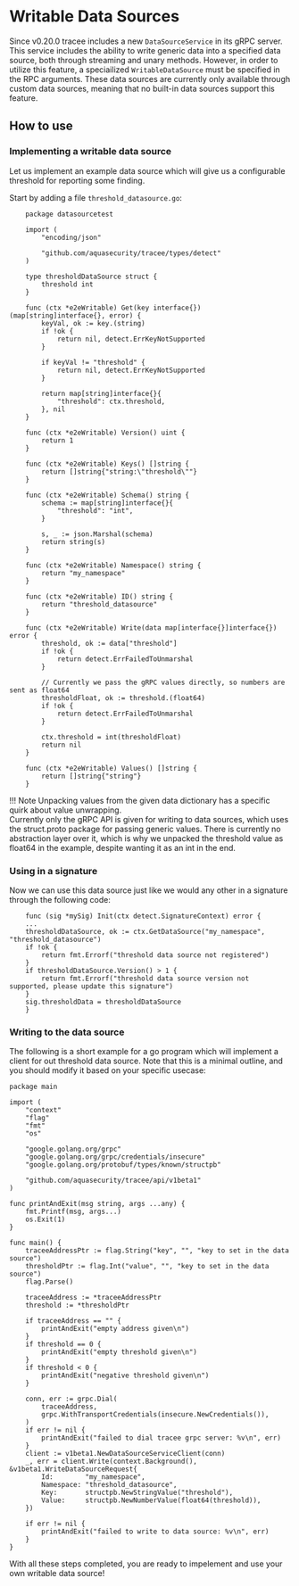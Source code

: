 # Writable Data Sources

Since v0.20.0 tracee includes a new `DataSourceService` in its gRPC server. This service includes the ability
to write generic data into a specified data source, both through streaming and unary methods. 
However, in order to utilize this feature, a speciailized `WritableDataSource` must be specified in the RPC arguments.
These data sources are currently only available through custom data sources, meaning that no built-in data sources support this feature.

## How to use

### Implementing a writable data source
Let us implement an example data source which will give us a configurable threshold for reporting some finding.

Start by adding a file `threshold_datasource.go`:
```golang
    package datasourcetest

    import (
        "encoding/json"

        "github.com/aquasecurity/tracee/types/detect"
    )

    type thresholdDataSource struct {
        threshold int
    }

    func (ctx *e2eWritable) Get(key interface{}) (map[string]interface{}, error) {
        keyVal, ok := key.(string)
        if !ok {
            return nil, detect.ErrKeyNotSupported
        }

        if keyVal != "threshold" {
            return nil, detect.ErrKeyNotSupported
        }

        return map[string]interface{}{
            "threshold": ctx.threshold,
        }, nil
    }

    func (ctx *e2eWritable) Version() uint {
        return 1
    }

    func (ctx *e2eWritable) Keys() []string {
        return []string{"string:\"threshold\""}
    }

    func (ctx *e2eWritable) Schema() string {
        schema := map[string]interface{}{
            "threshold": "int",
        }

        s, _ := json.Marshal(schema)
        return string(s)
    }

    func (ctx *e2eWritable) Namespace() string {
        return "my_namespace"
    }

    func (ctx *e2eWritable) ID() string {
        return "threshold_datasource"
    }

    func (ctx *e2eWritable) Write(data map[interface{}]interface{}) error {
        threshold, ok := data["threshold"]
        if !ok {
            return detect.ErrFailedToUnmarshal
        }
        
        // Currently we pass the gRPC values directly, so numbers are sent as float64
        thresholdFloat, ok := threshold.(float64)
        if !ok {
            return detect.ErrFailedToUnmarshal
        }

        ctx.threshold = int(thresholdFloat)
        return nil
    }

    func (ctx *e2eWritable) Values() []string {
        return []string{"string"}
    }
```

!!! Note 
    Unpacking values from the given data dictionary has a specific quirk about value unwrapping.  
    Currently only the gRPC API is given for writing to data sources, which uses the struct.proto package for passing generic values. 
    There is currently no abstraction layer over it, which is why we unpacked the threshold value as float64 in the example, despite wanting 
    it as an int in the end.

### Using in a signature
Now we can use this data source just like we would any other in a signature through the following code:
```golang
    func (sig *mySig) Init(ctx detect.SignatureContext) error {
    ...
    thresholdDataSource, ok := ctx.GetDataSource("my_namespace", "threshold_datasource")
    if !ok {
        return fmt.Errorf("threshold data source not registered")
    }
    if thresholdDataSource.Version() > 1 {
        return fmt.Errorf("threshold data source version not supported, please update this signature")
    }
    sig.thresholdData = thresholdDataSource
    }
```

### Writing to the data source
The following is a short example for a go program which will implement a client for out threshold data source. Note that this is a minimal outline, and you should modify it based on your specific usecase:
```golang
package main

import (
	"context"
	"flag"
	"fmt"
	"os"

	"google.golang.org/grpc"
	"google.golang.org/grpc/credentials/insecure"
	"google.golang.org/protobuf/types/known/structpb"

	"github.com/aquasecurity/tracee/api/v1beta1"
)

func printAndExit(msg string, args ...any) {
	fmt.Printf(msg, args...)
	os.Exit(1)
}

func main() {
    traceeAddressPtr := flag.String("key", "", "key to set in the data source")
	thresholdPtr := flag.Int("value", "", "key to set in the data source")
	flag.Parse()

	traceeAddress := *traceeAddressPtr
	threshold := *thresholdPtr

	if traceeAddress == "" {
		printAndExit("empty address given\n")
	}
	if threshold == 0 {
		printAndExit("empty threshold given\n")
	}
    if threshold < 0 {
		printAndExit("negative threshold given\n")
	}

	conn, err := grpc.Dial(
		traceeAddress,
		grpc.WithTransportCredentials(insecure.NewCredentials()),
	)
	if err != nil {
		printAndExit("failed to dial tracee grpc server: %v\n", err)
	}
	client := v1beta1.NewDataSourceServiceClient(conn)
	_, err = client.Write(context.Background(), &v1beta1.WriteDataSourceRequest{
		Id:        "my_namespace",
		Namespace: "threshold_datasource",
		Key:       structpb.NewStringValue("threshold"),
		Value:     structpb.NewNumberValue(float64(threshold)),
	})

	if err != nil {
		printAndExit("failed to write to data source: %v\n", err)
	}
}
```

With all these steps completed, you are ready to impelement and use your own writable data source!
